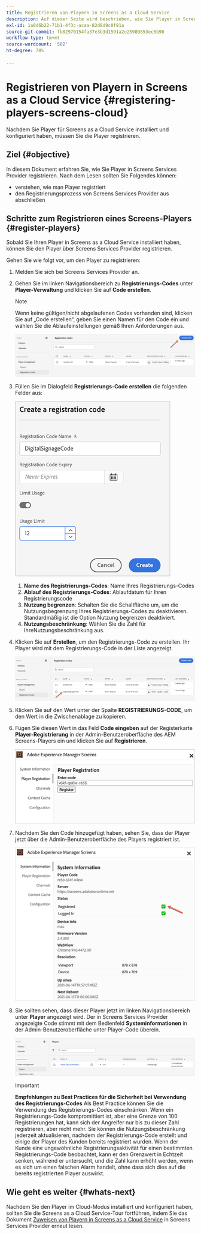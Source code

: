 ```yaml
---
title: Registrieren von Playern in Screens as a Cloud Service
description: Auf dieser Seite wird beschrieben, wie Sie Player in Screens as a Cloud Service registrieren.
exl-id: 1a0d6b22-71b1-4f3c-acaa-82d8d9c0f81a
source-git-commit: fb82970154fa37e3b3d1591a2e25989853ec6b90
workflow-type: tm+mt
source-wordcount: '502'
ht-degree: 78%

---
```


# Registrieren von Playern in Screens as a Cloud Service {#registering-players-screens-cloud}

Nachdem Sie Player für Screens as a Cloud Service installiert und konfiguriert haben, müssen Sie die Player registrieren.

## Ziel {#objective}

In diesem Dokument erfahren Sie, wie Sie Player in Screens Services Provider registrieren. Nach dem Lesen sollten Sie Folgendes können:

* verstehen, wie man Player registriert
* den Registrierungsprozess von Screens Services Provider aus abschließen

## Schritte zum Registrieren eines Screens-Players {#register-players}

Sobald Sie Ihren Player in Screens as a Cloud Service installiert haben, können Sie den Player über Screens Services Provider registrieren.

Gehen Sie wie folgt vor, um den Player zu registrieren:

1. Melden Sie sich bei Screens Services Provider an.

1. Gehen Sie im linken Navigationsbereich zu **Registrierungs-Codes** unter **Player-Verwaltung** und klicken Sie auf **Code erstellen**.

   >[!NOTE]
   >Wenn keine gültigen/nicht abgelaufenen Codes vorhanden sind, klicken Sie auf „Code erstellen“, geben Sie einen Namen für den Code ein und wählen Sie die Ablaufeinstellungen gemäß Ihren Anforderungen aus.

   ![image](/help/screens-cloud/assets/player/register-player1.png)

1. Füllen Sie im Dialogfeld **Registrierungs-Code erstellen** die folgenden Felder aus:

   ![image](/help/screens-cloud/assets/player/register-player2.png)

   1. **Name des Registrierungs-Codes**: Name Ihres Registrierungs-Codes
   1. **Ablauf des Registrierungs-Codes**: Ablaufdatum für Ihren Registrierungscode
   1. **Nutzung begrenzen**: Schalten Sie die Schaltfläche um, um die Nutzungsbegrenzung Ihres Registrierungs-Codes zu deaktivieren. Standardmäßig ist die Option Nutzung begrenzen deaktiviert.
   1. **Nutzungsbeschränkung**: Wählen Sie die Zahl für IhreNutzungsbeschränkung aus.

1. Klicken Sie auf **Erstellen**, um den Registrierungs-Code zu erstellen. Ihr Player wird mit dem Registrierungs-Code in der Liste angezeigt.

   ![image](/help/screens-cloud/assets/player/register-player3.png)

1. Klicken Sie auf den Wert unter der Spalte **REGISTRIERUNGS-CODE**, um den Wert in die Zwischenablage zu kopieren.

1. Fügen Sie diesen Wert in das Feld **Code eingeben** auf der Registerkarte **Player-Registrierung** in der Admin-Benutzeroberfläche des AEM Screens-Players ein und klicken Sie auf **Registrieren**.

   ![image](/help/screens-cloud/assets/player/register-player4.png)


1. Nachdem Sie den Code hinzugefügt haben, sehen Sie, dass der Player jetzt über die Admin-Benutzeroberfläche des Players registriert ist.

   ![image](/help/screens-cloud/assets/player/register-player5.png)

1. Sie sollten sehen, dass dieser Player jetzt im linken Navigationsbereich unter **Player** angezeigt wird. Der in Screens Services Provider angezeigte Code stimmt mit dem Bedienfeld **Systeminformationen** in der Admin-Benutzeroberfläche unter Player-Code überein.

   ![image](/help/screens-cloud/assets/player/register-player6.png)

   >[!IMPORTANT]
   >**Empfehlungen zu Best Practices für die Sicherheit bei Verwendung des Registrierungs-Codes**
   >Als Best Practice können Sie die Verwendung des Registrierungs-Codes einschränken. Wenn ein Registrierungs-Code kompromittiert ist, aber eine Grenze von 100 Registrierungen hat, kann sich der Angreifer nur bis zu dieser Zahl registrieren, aber nicht mehr. Sie können die Nutzungsbeschränkung jederzeit aktualisieren, nachdem der Registrierungs-Code erstellt und einige der Player des Kunden bereits registriert wurden. Wenn der Kunde eine ungewöhnliche Registrierungsaktivität für einen bestimmten Registrierungs-Code beobachtet, kann er den Grenzwert in Echtzeit senken, während er untersucht, und die Zahl kann erhöht werden, wenn es sich um einen falschen Alarm handelt, ohne dass sich dies auf die bereits registrierten Player auswirkt.


## Wie geht es weiter {#whats-next}

Nachdem Sie den Player im Cloud-Modus installiert und konfiguriert haben, sollten Sie die Screens as a Cloud Service-Tour fortführen, indem Sie das Dokument [Zuweisen von Playern in Screens as a Cloud Service](/help/screens-cloud/managing-players-registration/assigning-player-display.md) in Screens Services Provider erneut lesen.
